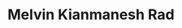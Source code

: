 ﻿---
layout: post
title: Melvin Kianmanesh Rad
description: Apr&egrave;s son passage &agrave; la FINMA, le regulateur financier Suisse l’a recommand&eacute; pour avoir apporte une importante contribution au Swiss Solvency Test, mod&eacute;le standard de gestion du risque appliqu&eacute; par les assurances vie. Il est actuellement en visite scientifique à Microsoft Research, Redmond, Washington, ou il travaille sur des sujets liés aux algorithmes d’optimisation.
-Secteurs: assurance vie, finance, digital marketing.
-Comp&eacute;tences: math&eacute;matiques financi&egrave;res, gestion du risque, &eacute;chantillonnage, Monte-Carlo et cha&icirc;nes de Markov.
-Programmation: R, C++, Matlab, Scala, Apache Spark.
image: assets/images/Melvin.jpeg
---

